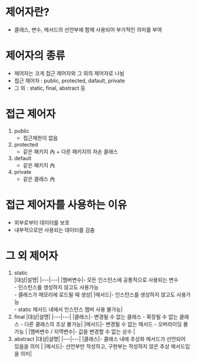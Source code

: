 # 제어자란?
  - 클래스, 변수, 메서드의 선언부에 함께 사용되어 부가적인 의미를 부여

# 제어자의 종류
   - 제어자는 크게 접근 제어자와 그 외의 제어자로 나뉨
   - 접근 제어자 : public, protected, dafault, private
   - 그 외 : static, final, abstract 등

# 접근 제어자
   1. public
      - 접근제한이 없음
   3. protected
      - 같은 패키지 內 + 다른  패키지의 자손 클래스
   5. default
      - 같은 패키지 內
   7. private
      - 같은 클래스 內
     
# 접근 제어자를 사용하는 이유
   - 외부로부터 데이터를 보호
   - 내부적으로만 사용되는 데이터를 감춤

# 그 외 제어자
   1. static <br>
      |대상|설명|
      |---|---|
      |멤버변수|- 모든 인스턴스에 공통적으로 사용되는 변수 <br> - 인스턴스를 생성하지 않고도 사용가능 <br> - 클래스가 메모리에 로드될 때 생성|
      |메서드|- 인스턴스를 생성하지 않고도 사용가능 <br> - static 메서드 내에서 인스턴스 멤버 사용 불가능|
   2. final
      |대상|설명|
      |---|---|
      |클래스|- 변경될 수 없는 클래스 - 확장될 수 없는 클래스 - 다른 클래스의 조상 불가능|
      |메서드|- 변경될 수 없는 메서드 - 오버라이딩 불가능 |
      |멤버변수 / 지역변수|- 값을 변경할 수 없는 상수 |
   3. abstract
      |대상|설명|
      |---|---|
      |클래스|- 클래스 내에 추상화 메서드가 선언되어 있음을 의미 |
      |메서드|- 선언부만 작성하고, 구현부는 작성하지 않은 추상 메서드임을 의미|
